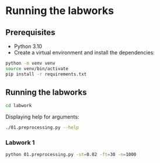 # Running the labworks

## Prerequisites

- Python 3.10
- Create a virtual environment and install the dependencies:

```bash
python -m venv venv
source venv/bin/activate
pip install -r requirements.txt
```

## Running the labworks

```bash
cd labwork
```

Displaying help for arguments:

```bash
./01.preprocessing.py --help
```

### Labwork 1

```bash
python 01.preprocessing.py -st=0.02 -ft=30 -n=1000
```
